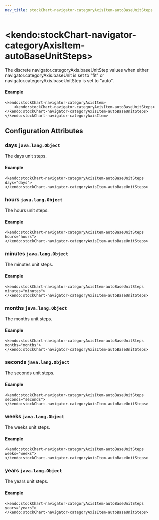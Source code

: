 ```yaml
---
nav_title: stockChart-navigator-categoryAxisItem-autoBaseUnitSteps
---
```


# \<kendo:stockChart-navigator-categoryAxisItem-autoBaseUnitSteps\>

The discrete navigator.categoryAxis.baseUnitStep values when
either navigator.categoryAxis.baseUnit is set to "fit" or
navigator.categoryAxis.baseUnitStep is set to "auto".

#### Example
    <kendo:stockChart-navigator-categoryAxisItem>
        <kendo:stockChart-navigator-categoryAxisItem-autoBaseUnitSteps></kendo:stockChart-navigator-categoryAxisItem-autoBaseUnitSteps>
    </kendo:stockChart-navigator-categoryAxisItem>

## Configuration Attributes

### days `java.lang.Object`

The days unit steps.

#### Example
    <kendo:stockChart-navigator-categoryAxisItem-autoBaseUnitSteps days="days">
    </kendo:stockChart-navigator-categoryAxisItem-autoBaseUnitSteps>

### hours `java.lang.Object`

The hours unit steps.

#### Example
    <kendo:stockChart-navigator-categoryAxisItem-autoBaseUnitSteps hours="hours">
    </kendo:stockChart-navigator-categoryAxisItem-autoBaseUnitSteps>

### minutes `java.lang.Object`

The minutes unit steps.

#### Example
    <kendo:stockChart-navigator-categoryAxisItem-autoBaseUnitSteps minutes="minutes">
    </kendo:stockChart-navigator-categoryAxisItem-autoBaseUnitSteps>

### months `java.lang.Object`

The months unit steps.

#### Example
    <kendo:stockChart-navigator-categoryAxisItem-autoBaseUnitSteps months="months">
    </kendo:stockChart-navigator-categoryAxisItem-autoBaseUnitSteps>

### seconds `java.lang.Object`

The seconds unit steps.

#### Example
    <kendo:stockChart-navigator-categoryAxisItem-autoBaseUnitSteps seconds="seconds">
    </kendo:stockChart-navigator-categoryAxisItem-autoBaseUnitSteps>

### weeks `java.lang.Object`

The weeks unit steps.

#### Example
    <kendo:stockChart-navigator-categoryAxisItem-autoBaseUnitSteps weeks="weeks">
    </kendo:stockChart-navigator-categoryAxisItem-autoBaseUnitSteps>

### years `java.lang.Object`

The years unit steps.

#### Example
    <kendo:stockChart-navigator-categoryAxisItem-autoBaseUnitSteps years="years">
    </kendo:stockChart-navigator-categoryAxisItem-autoBaseUnitSteps>

